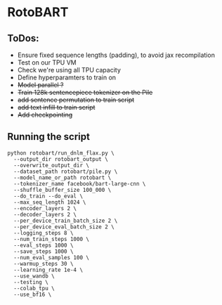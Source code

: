 # RotoBART

## ToDos:
- Ensure fixed sequence lengths (padding), to avoid jax recompilation
- Test on our TPU VM
- Check we're using all TPU capacity
- Define hyperparamters to train on
- ~~Model parallel ?~~
- ~~Train 128k sentencepiece tokenizer on the Pile~~
- ~~add sentence permutation to train script~~
- ~~add text infill to train script~~
- ~~Add checkpointing~~



## Running the script

```
python rotobart/run_dnlm_flax.py \
  --output_dir rotobart_output \
  --overwrite_output_dir \
  --dataset_path rotobart/pile.py \
  --model_name_or_path rotobart \
  --tokenizer_name facebook/bart-large-cnn \
  --shuffle_buffer_size 100_000 \
  --do_train --do_eval \
  --max_seq_length 1024 \
  --encoder_layers 2 \
  --decoder_layers 2 \
  --per_device_train_batch_size 2 \
  --per_device_eval_batch_size 2 \
  --logging_steps 8 \
  --num_train_steps 1000 \
  --eval_steps 1000 \
  --save_steps 1000 \
  --num_eval_samples 100 \
  --warmup_steps 30 \
  --learning_rate 1e-4 \
  --use_wandb \
  --testing \
  --colab_tpu \
  --use_bf16 \
```
